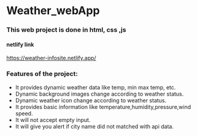 # Weather_webApp

### This web project is done in html, css ,js

#### netlify link
 
https://weather-infosite.netlify.app/
 
### Features of the project:

* It provides dynamic weather data like temp, min max temp, etc.
* Dynamic background images change according to weather status.
* Dynamic weather icon change according to weather status.
* It provides basic information like temperature,humidity,pressure,wind speed.
* It will not accept empty input.
* It will give you alert if city name did not matched with api data.







